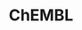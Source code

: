 ---
bigquery: https://console.cloud.google.com/bigquery?p=patents-public-data&d=ebi_chembl&page=dataset
citation: '"The ChEMBL database in 2017." Anna Gaulton, Anne Hersey, Michał Nowotka,
  A Patrícia Bento, Jon Chambers, David Mendez, Prudence Mutowo, Francis Atkinson,
  Louisa J Bellis, Elena Cibrián-Uhalte, Mark Davies, Nathan Dedman, Anneli Karlsson,
  María Paula Magariños, John P Overington, George Papadatos, Ines Smit, Andrew R
  Leach Nucleic acids Research (2017) 45 (Database Issue), D945-D954'
contributors: European Bioinformatics Institute
cost: None
description: ChEMBL Data is a manually curated database of small molecules used in
  drug discovery, including information about existing patented drugs.
documentation: 'schema: https://www.ebi.ac.uk/chembl/db_schema


  '
last_edit: Mon, 04 Apr 2022 19:07:30 GMT
location: https://console.cloud.google.com/marketplace/product/google_patents_public_datasets/chembl
maintained_by: EMBL-EBI, an outstation of European Molecular Biology Laboratory
related_publications: '

  ChEMBL: towards direct deposition of bioassay data.


  Mendez D, Gaulton A, Bento AP, Chambers J, De Veij M, Félix E, Magariños MP, Mosquera
  JF, Mutowo P, Nowotka M, Gordillo-Marañón M, Hunter F, Junco L, Mugumbate G, Rodriguez-Lopez
  M, Atkinson F, Bosc N, Radoux CJ, Segura-Cabrera A, Hersey A, Leach AR.


  — Nucleic Acids Res. 2019; 47(D1):D930-D940. doi: 10.1093/nar/gky1075

  '
schema_fields: '[''aromatic_rings'', ''src_id'', ''assay_tax_id'', ''standard_inchi_key'',
  ''chebi_par_id'', ''target_mapping'', ''topical'', ''parent_go_id'', ''syn_type'',
  ''stat'', ''drug_product_flag'', ''sitecomp_id'', ''withdrawn_flag'', ''value'',
  ''first_approval'', ''l5'', ''prod_pat_id'', ''drugind_id'', ''activity_comment'',
  ''accession'', ''cl_lincs_id'', ''ref_id'', ''mc_target_name'', ''component_id'',
  ''updated_by'', ''organism'', ''warning_description'', ''assay_param_id'', ''psa'',
  ''delist_flag'', ''mol_hrac_id'', ''met_id'', ''result_flag'', ''status'', ''major_class'',
  ''mc_target_accession'', ''src_assay_id'', ''cellosaurus_id'', ''upper_value'',
  ''targrel_id'', ''stem'', ''warning_year'', ''warnref_id'', ''trade_name'', ''route'',
  ''mecref_id'', ''indication_class'', ''mol_irac_id'', ''previous_company'', ''aspect'',
  ''source_domain_id'', ''l8'', ''drug_record_id'', ''co_stem_id'', ''db_version'',
  ''irac_class_id'', ''molecule_type'', ''species_group_flag'', ''published_type'',
  ''go_id'', ''orig_description'', ''definition'', ''potential_duplicate'', ''therapeutic_flag'',
  ''cidx'', ''mol_frac_id'', ''sequence'', ''volume'', ''full_mwt'', ''level3_description'',
  ''site_id'', ''l1'', ''caloha_id'', ''disease_efficacy'', ''metref_id'', ''mol_atc_id'',
  ''assay_test_type'', ''compound_key'', ''clo_id'', ''l6'', ''uberon_id'', ''comp_class_id'',
  ''ref_type'', ''data_validity_comment'', ''doc_id'', ''sei'', ''level2'', ''class_type'',
  ''ro3_pass'', ''frac_class_id'', ''src_short_name'', ''normal_range_min'', ''aidx'',
  ''natural_product'', ''ddd_admr'', ''synonyms'', ''name'', ''protein_class_desc'',
  ''entity_id'', ''domain_name'', ''component_synonym'', ''metabolite_record_id'',
  ''ddd_id'', ''pathway_key'', ''efo_id'', ''issue'', ''assay_subcellular_fraction'',
  ''drug_substance_flag'', ''site_residues'', ''parameter_type'', ''level1_description'',
  ''le'', ''isoform'', ''src_compound_id'', ''met_comment'', ''published_relation'',
  ''last_active'', ''ddd_units'', ''actsm_id'', ''tax_id'', ''prodrug'', ''title'',
  ''ingredient'', ''max_phase_for_ind'', ''action_type'', ''structure_type'', ''path'',
  ''availability_type'', ''published_value'', ''who_name'', ''efo_term'', ''cx_most_apka'',
  ''mw_monoisotopic'', ''site_name'', ''year'', ''hrac_class_id'', ''patent_id'',
  ''updated_on'', ''level5'', ''assay_tissue'', ''pref_name'', ''usan_stem_definition'',
  ''l7'', ''units'', ''homologue'', ''l2'', ''record_id'', ''cx_logp'', ''lle'', ''toid'',
  ''direct_interaction'', ''parent_type'', ''activity_id'', ''molfile'', ''submission_date'',
  ''molecular_species'', ''helm_notation'', ''mw_freebase'', ''met_conversion'', ''withdrawn_class'',
  ''max_phase'', ''domain_id'', ''predbind_id'', ''cx_most_bpka'', ''withdrawn_year'',
  ''prediction_method'', ''res_stem_id'', ''pchembl_value'', ''cell_source_organism'',
  ''indref_id'', ''start_position'', ''ass_cls_map_id'', ''relationship'', ''hbd'',
  ''assay_strain'', ''canonical_smiles'', ''target_desc'', ''mechanism_of_action'',
  ''warning_country'', ''product_id'', ''source'', ''ddd_value'', ''bao_id'', ''level1'',
  ''biocomp_id'', ''version'', ''annotation'', ''qudt_units'', ''ridx'', ''withdrawn_country'',
  ''related_tid'', ''mesh_id'', ''cell_name'', ''db_source'', ''selectivity_comment'',
  ''bei'', ''standard_flag'', ''num_ro5_violations'', ''rtb'', ''tid_fixed'', ''parameter_value'',
  ''level2_description'', ''parent_molregno'', ''acd_logp'', ''cell_source_tissue'',
  ''entity_type'', ''substrate_record_id'', ''chirality'', ''subgroup'', ''who_extra'',
  ''assay_type'', ''alert_id'', ''log_id'', ''doc_type'', ''standard_upper_value'',
  ''parenteral'', ''protein_class_synonym'', ''assay_source'', ''relation'', ''ad_type'',
  ''tissue_id'', ''ref_url'', ''mc_organism'', ''full_molformula'', ''approval_date'',
  ''authors'', ''cpd_str_alert_id'', ''as_id'', ''withdrawn_reason'', ''short_name'',
  ''dosage_form'', ''relationship_type'', ''atc_code'', ''bto_id'', ''standard_text_value'',
  ''patent_no'', ''doi'', ''src_description'', ''active_molregno'', ''targcomp_id'',
  ''mutation'', ''uo_units'', ''standard_inchi'', ''standard_units'', ''pubmed_id'',
  ''bao_format'', ''level4'', ''standard_value'', ''ddd_comment'', ''usan_year'',
  ''company'', ''qed_weighted'', ''normal_range_max'', ''level4_description'', ''hba'',
  ''domain_type'', ''label'', ''journal'', ''compd_id'', ''description'', ''last_page'',
  ''text_value'', ''polymer_flag'', ''mc_tax_id'', ''downgraded'', ''tbl'', ''ap_id'',
  ''hba_lipinski'', ''confidence_score'', ''variant_id'', ''alogp'', ''std_act_id'',
  ''publication_number'', ''binding_site_comment'', ''acd_logd'', ''job_id'', ''abstract'',
  ''molecular_mechanism'', ''inorganic_flag'', ''comp_go_id'', ''mesh_heading'', ''oral'',
  ''assay_organism'', ''assay_desc'', ''assay_category'', ''standard_type'', ''assay_cell_type'',
  ''level3'', ''priority'', ''protclasssyn_id'', ''molsyn_id'', ''oc_id'', ''strength'',
  ''patent_expire_date'', ''bao_endpoint'', ''acd_most_apka'', ''protein_class_id'',
  ''cx_logd'', ''chembl_id'', ''smarts'', ''usan_substem'', ''hrac_code'', ''smid'',
  ''cell_source_tax_id'', ''enzyme_tid'', ''set_name'', ''sequence_md5sum'', ''parent_id'',
  ''mec_id'', ''hbd_lipinski'', ''target_type'', ''patent_use_code'', ''usan_stem_id'',
  ''confidence'', ''irac_code'', ''heavy_atoms'', ''pathway_id'', ''component_type'',
  ''innovator_company'', ''active_ingredient'', ''cell_id'', ''country'', ''acd_most_bpka'',
  ''cell_ontology_id'', ''assay_class_id'', ''warning_class'', ''assay_id'', ''nda_type'',
  ''cell_description'', ''usan_stem'', ''warning_type'', ''standard_relation'', ''published_units'',
  ''class_level'', ''num_lipinski_ro5_violations'', ''rgid'', ''curated_by'', ''research_stem'',
  ''end_position'', ''curation_comment'', ''compsyn_id'', ''creation_date'', ''tid'',
  ''dosed_ingredient'', ''mc_target_type'', ''formulation_id'', ''frac_code'', ''enzyme_name'',
  ''first_page'', ''stem_class'', ''molregno'', ''compound_name'', ''l4'', ''first_in_class'',
  ''alert_set_id'', ''idx'', ''domain_description'', ''applicant_full_name'', ''activity_count'',
  ''type'', ''warning_id'', ''num_alerts'', ''comments'', ''relationship_desc'', ''l3'',
  ''mechanism_comment'', ''black_box_warning'', ''alert_name'']'
shortname: chembl
tags:
- biotechnology
- health
- chemical
- bioinformatics
- medical
terms_of_use: CC BY-SA 3.0
title: ChEMBL
uuid: e232a192-965c-4ec9-904c-155b6dfe56c5
---